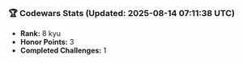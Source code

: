 ### 🏆 Codewars Stats (Updated: 2025-08-14 07:11:38 UTC)

- **Rank:** 8 kyu
- **Honor Points:** 3
- **Completed Challenges:** 1
